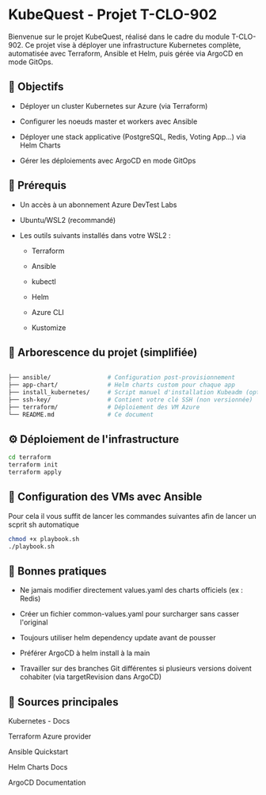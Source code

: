 # KubeQuest - Projet T-CLO-902

Bienvenue sur le projet KubeQuest, réalisé dans le cadre du module T-CLO-902. Ce projet vise à déployer une infrastructure Kubernetes complète, automatisée avec Terraform, Ansible et Helm, puis gérée via ArgoCD en mode GitOps.

## 🔧 Objectifs

- Déployer un cluster Kubernetes sur Azure (via Terraform)

- Configurer les noeuds master et workers avec Ansible

- Déployer une stack applicative (PostgreSQL, Redis, Voting App...) via Helm Charts

- Gérer les déploiements avec ArgoCD en mode GitOps

## 🚀 Prérequis

- Un accès à un abonnement Azure DevTest Labs

- Ubuntu/WSL2 (recommandé)

- Les outils suivants installés dans votre WSL2 :

  - Terraform

  - Ansible

  - kubectl

  - Helm

  - Azure CLI

  - Kustomize

## 📁 Arborescence du projet (simplifiée)

```bash

├── ansible/                # Configuration post-provisionnement
├── app-chart/              # Helm charts custom pour chaque app
├── install_kubernetes/     # Script manuel d'installation Kubeadm (optionnel)
├── ssh-key/                # Contient votre clé SSH (non versionnée)
├── terraform/              # Déploiement des VM Azure
└── README.md               # Ce document
```

## ⚙️ Déploiement de l'infrastructure

```bash
cd terraform
terraform init
terraform apply
```

## 🚒 Configuration des VMs avec Ansible

Pour cela il vous suffit de lancer les commandes suivantes afin de lancer un scprit sh automatique

```bash
chmod +x playbook.sh
./playbook.sh
```

## 🤖 Bonnes pratiques

- Ne jamais modifier directement values.yaml des charts officiels (ex : Redis)

- Créer un fichier common-values.yaml pour surcharger sans casser l'original

- Toujours utiliser helm dependency update avant de pousser

- Préférer ArgoCD à helm install à la main

- Travailler sur des branches Git différentes si plusieurs versions doivent cohabiter (via targetRevision dans ArgoCD)

## 📅 Sources principales

Kubernetes - Docs

Terraform Azure provider

Ansible Quickstart

Helm Charts Docs

ArgoCD Documentation
